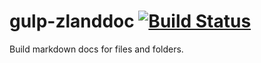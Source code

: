 # gulp-zlanddoc [![Build Status](https://travis-ci.org/zland/gulp-zlanddoc.svg)](https://travis-ci.org/zland/gulp-zlanddoc)  

Build markdown docs for files and folders.
